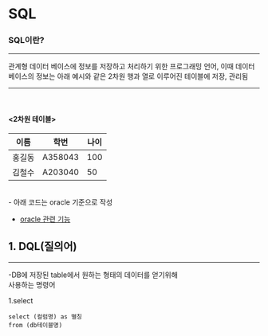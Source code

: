 # SQL
### SQL이란?
---
관계형 데이터 베이스에 정보를 저장하고 처리하기 위한 프로그래밍 언어,
이때 데이터 베이스의 정보는 아래 예시와 같은 2차원 행과 열로 이루어진 테이블에 저장, 관리됨

---
<br>

#### <2차원 테이블>   
|이름|학번|나이|
|--|--|--|
|홍길동|A358043|100|
|김철수|A203040|50|

<br>
- 아래 코드는 oracle 기준으로 작성

- [oracle 관련 기능](https://docs.oracle.com/cd/E11882_01/server.112/e41084/functions.htm#SQLRF006)

## 1. DQL(질의어)
---
-DB에 저장된 table에서 원하는 형태의 데이터를 얻기위해  
 사용하는 명령어


1.select


```
select (컬럼명) as 별칭
from (db테이블명)
```
